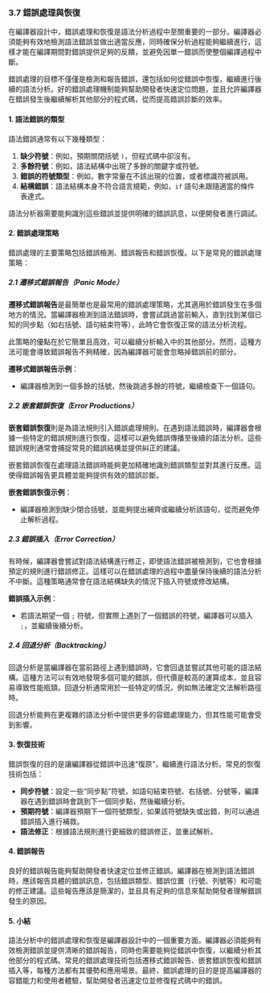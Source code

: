 ### 3.7 錯誤處理與恢復

在編譯器設計中，錯誤處理和恢復是語法分析過程中至關重要的一部分。編譯器必須能夠有效地檢測語法錯誤並做出適當反應，同時確保分析過程能夠繼續進行，這樣才能在編譯期間對錯誤提供足夠的反饋，並避免因單一錯誤而使整個編譯過程中斷。

錯誤處理的目標不僅僅是檢測和報告錯誤，還包括如何從錯誤中恢復，繼續進行後續的語法分析。好的錯誤處理機制能夠幫助開發者快速定位問題，並且允許編譯器在錯誤發生後繼續解析其他部分的程式碼，從而提高錯誤診斷的效率。

#### 1. 語法錯誤的類型

語法錯誤通常有以下幾種類型：

1. **缺少符號**：例如，預期關閉括號 `)`，但程式碼中卻沒有。
2. **多餘符號**：例如，語法結構中出現了多餘的關鍵字或符號。
3. **錯誤的符號類型**：例如，數字常量在不該出現的位置，或者標識符被誤用。
4. **結構錯誤**：語法結構本身不符合語言規範，例如，`if` 語句未跟隨適當的條件表達式。

語法分析器需要能夠識別這些錯誤並提供明確的錯誤訊息，以便開發者進行調試。

#### 2. 錯誤處理策略

錯誤處理的主要策略包括錯誤檢測、錯誤報告和錯誤恢復。以下是常見的錯誤處理策略：

##### 2.1 遷移式錯誤報告（Panic Mode）

**遷移式錯誤報告**是最簡單也是最常用的錯誤處理策略，尤其適用於錯誤發生在多個地方的情況。當編譯器檢測到語法錯誤時，會嘗試跳過當前輸入，直到找到某個已知的同步點（如右括號、語句結束符等），此時它會恢復正常的語法分析流程。

此策略的優點在於它簡單且高效，可以繼續分析輸入中的其他部分。然而，這種方法可能會導致錯誤報告不夠精確，因為編譯器可能會忽略掉錯誤前的部分。

**遷移式錯誤報告示例**：
- 編譯器檢測到一個多餘的括號，然後跳過多餘的符號，繼續檢查下一個語句。

##### 2.2 嵌套錯誤恢復（Error Productions）

**嵌套錯誤恢復**則是為語法規則引入錯誤處理規則。在遇到語法錯誤時，編譯器會根據一些特定的錯誤規則進行恢復，這樣可以避免錯誤傳播至後續的語法分析。這些錯誤規則通常會捕捉常見的錯誤結構並提供糾正的建議。

嵌套錯誤恢復在處理語法錯誤時能夠更加精確地識別錯誤類型並對其進行反應。這使得錯誤報告更具體並能夠提供有效的錯誤診斷。

**嵌套錯誤恢復示例**：
- 編譯器檢測到缺少閉合括號，並能夠提出補齊或繼續分析該語句，從而避免停止解析過程。

##### 2.3 錯誤插入（Error Correction）

有時候，編譯器會嘗試對語法結構進行修正，即使語法錯誤被檢測到，它也會根據預定的規則進行錯誤修正。這樣可以在錯誤處理的過程中盡量保持後續的語法分析不中斷。這種策略通常會在語法結構缺失的情況下插入符號或修改結構。

**錯誤插入示例**：
- 若語法期望一個 `;` 符號，但實際上遇到了一個錯誤的符號，編譯器可以插入 `;`，並繼續後續分析。

##### 2.4 回退分析（Backtracking）

回退分析是當編譯器在當前路徑上遇到錯誤時，它會回退並嘗試其他可能的語法結構。這種方法可以有效地發現多個可能的錯誤，但代價是較高的運算成本，並且容易導致性能瓶頸。回退分析通常用於一些特定的情況，例如無法確定文法解析路徑時。

回退分析能夠在更複雜的語法分析中提供更多的容錯處理能力，但其性能可能會受到影響。

#### 3. 恢復技術

錯誤恢復的目的是讓編譯器從錯誤中迅速“復原”，繼續進行語法分析。常見的恢復技術包括：

- **同步符號**：設定一些“同步點”符號，如語句結束符號、右括號、分號等，編譯器在遇到錯誤時會跳到下一個同步點，然後繼續分析。
- **預期符號**：編譯器預期下一個符號類型，如果該符號缺失或出錯，則可以通過錯誤插入進行補救。
- **語法修正**：根據語法規則進行更細致的錯誤修正，並重試解析。

#### 4. 錯誤報告

良好的錯誤報告能夠幫助開發者快速定位並修正錯誤。編譯器在檢測到語法錯誤時，應該報告具體的錯誤訊息，包括錯誤類型、錯誤位置（行號、列號等）和可能的修正建議。這些報告應該是簡潔的，並且具有足夠的信息來幫助開發者理解錯誤發生的原因。

#### 5. 小結

語法分析中的錯誤處理和恢復是編譯器設計中的一個重要方面。編譯器必須能夠有效檢測錯誤並提供清晰的錯誤報告，同時也需要能夠從錯誤中恢復，以繼續分析其他部分的程式碼。常見的錯誤處理技術包括遷移式錯誤報告、嵌套錯誤恢復和錯誤插入等，每種方法都有其優勢和應用場景。最終，錯誤處理的目的是提高編譯器的容錯能力和使用者體驗，幫助開發者迅速定位並修復程式碼中的錯誤。